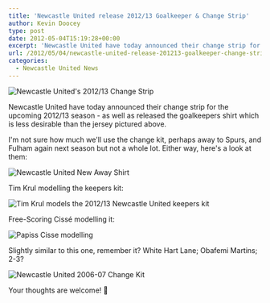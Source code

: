 ```yaml
---
title: 'Newcastle United release 2012/13 Goalkeeper & Change Strip'
author: Kevin Doocey
type: post
date: 2012-05-04T15:19:28+00:00
excerpt: 'Newcastle United have today announced their change strip for the upcoming 2012/13 season - as well as released the goalkeepers shirt which is less desirable than..'
url: /2012/05/04/newcastle-united-release-201213-goalkeeper-change-strip/
categories:
  - Newcastle United News
---
```


![Newcastle United's 2012/13 Change Strip](https://www.tynetime.com/wp-content/uploads/2012/05/Red-Newcastle-away-kit1.jpg "Red-Newcastle-away-kit")

Newcastle United have today announced their change strip for the upcoming 2012/13 season - as well as released the goalkeepers shirt which is less desirable than the jersey pictured above.

I'm not sure how much we'll use the change kit, perhaps away to Spurs, and Fulham again next season but not a whole lot. Either way, here's a look at them:

![Newcastle United New Away Shirt](https://www.tynetime.com/wp-content/uploads/2012/05/Red-Newcastle-away-kit.jpg "New-Newcastle-away-kit-2012/13")  

Tim Krul modelling the keepers kit:

![Tim Krul models the 2012/13 Newcastle United keepers kit](https://www.tynetime.com/wp-content/uploads/2012/05/532774_377993992252778_161261870592659_1169128_1068195123_n.jpg "Tim-Krul-Newcastle-2012/13-Strip")

Free-Scoring Cissé modelling it:

![Papiss Cisse modelling](https://www.tynetime.com/wp-content/uploads/2012/05/578566_417140141643743_119415838082843_1431331_875800802_n.jpg "Papiss-Cissé-Newcastle-United-Kit")

Slightly similar to this one, remember it? White Hart Lane; Obafemi Martins; 2-3?

![Newcastle United 2006-07 Change Kit](https://www.tynetime.com/wp-content/uploads/2012/05/Newcastle-United-2006-07.jpg "Newcastle-United-2006-07")

Your thoughts are welcome! 🙂
